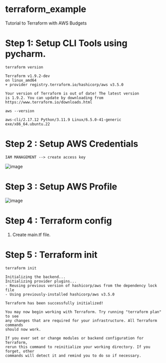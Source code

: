 # terraform_example
Tutorial to Terraform with AWS Budgets

# Step 1: Setup CLI Tools using pycharm. 

```terraform version``` 

```
Terraform v1.9.2-dev
on linux_amd64
+ provider registry.terraform.io/hashicorp/aws v3.5.0

Your version of Terraform is out of date! The latest version
is 1.9.2. You can update by downloading from https://www.terraform.io/downloads.html

```

```aws --version```

```aws-cli/2.17.12 Python/3.11.9 Linux/6.5.0-41-generic exe/x86_64.ubuntu.22```

# Step 2 : Setup AWS Credentials 

```IAM MANAGEMENT --> create access key``` 

![image](https://github.com/user-attachments/assets/e3e7422b-7477-49ae-b047-e235a726f9ea)

# Step 3 : Setup AWS Profile

![image](https://github.com/user-attachments/assets/a1e1be37-3ef1-46a3-b061-a29eb2f3baa0)

# Step 4 : Terraform config 

1. Create main.tf file.

# Step 5 : Terraform init 

```terraform init  ```

```
Initializing the backend...
Initializing provider plugins...
- Reusing previous version of hashicorp/aws from the dependency lock file
- Using previously-installed hashicorp/aws v3.5.0

Terraform has been successfully initialized!

You may now begin working with Terraform. Try running "terraform plan" to see
any changes that are required for your infrastructure. All Terraform commands
should now work.

If you ever set or change modules or backend configuration for Terraform,
rerun this command to reinitialize your working directory. If you forget, other
commands will detect it and remind you to do so if necessary.
```
